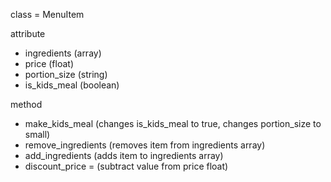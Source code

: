 class = MenuItem

attribute
- ingredients (array)
- price (float)
- portion_size (string)
- is_kids_meal (boolean)

method
- make_kids_meal (changes is_kids_meal to true, changes portion_size to small)
- remove_ingredients (removes item from ingredients array)
- add_ingredients (adds item to ingredients array)
- discount_price = (subtract value from price float)

